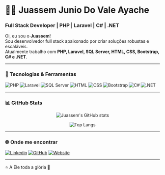 # 👨‍💻 Juassem Junio Do Vale Ayache  
 
### Full Stack Developer | PHP | Laravel | C# | .NET
 
Oi, eu sou o **Juassem**!  
Sou desenvolvedor full stack apaixonado por criar soluções robustas e escaláveis.  
Atualmente trabalho com **PHP, Laravel, SQL Server, HTML, CSS, Bootstrap, C# e .NET**.  
 
---
 
### 🚀 Tecnologias & Ferramentas  
 
![PHP](https://img.shields.io/badge/PHP-777BB4?style=for-the-badge&logo=php&logoColor=white)
![Laravel](https://img.shields.io/badge/Laravel-FF2D20?style=for-the-badge&logo=laravel&logoColor=white)
![SQL Server](https://img.shields.io/badge/SQL%20Server-CC2927?style=for-the-badge&logo=microsoftsqlserver&logoColor=white)
![HTML](https://img.shields.io/badge/HTML5-E34F26?style=for-the-badge&logo=html5&logoColor=white)
![CSS](https://img.shields.io/badge/CSS3-1572B6?style=for-the-badge&logo=css3&logoColor=white)
![Bootstrap](https://img.shields.io/badge/Bootstrap-563D7C?style=for-the-badge&logo=bootstrap&logoColor=white)
![C#](https://img.shields.io/badge/C%23-239120?style=for-the-badge&logo=c-sharp&logoColor=white)
![.NET](https://img.shields.io/badge/.NET-512BD4?style=for-the-badge&logo=dotnet&logoColor=white)

---
 
### 📊 GitHub Stats  
 
<div align="center">
 
![Juassem's GitHub stats](https://github-readme-stats.vercel.app/api?username=JuassemJunio&show_icons=true&theme=radical)
 
![Top Langs](https://github-readme-stats.vercel.app/api/top-langs/?username=JuassemJunio&layout=compact&theme=radical)
 
</div>
 
---
 
### 🌐 Onde me encontrar  
 
[![Linkedin](https://img.shields.io/badge/LinkedIn-blue?style=for-the-badge&logo=linkedin&logoColor=white)](https://www.linkedin.com/in/juassem-junio-do-vale-ayache-319713130)
[![GitHub](https://img.shields.io/badge/GitHub-000?style=for-the-badge&logo=github&logoColor=white)](https://github.com/JuassemJunio)
[![Website](https://img.shields.io/badge/Website-000?style=for-the-badge&logo=About.me&logoColor=white)](https://logicatecnologia.com.br/)
 
---
 
⭐️ A Ele toda a glória 🙌  
